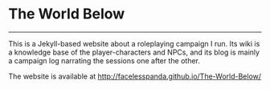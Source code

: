 # The World Below
---------------

This is a Jekyll-based website about a roleplaying campaign I run. Its wiki is a knowledge base of the player-characters and NPCs, and its blog is mainly a campaign log narrating the sessions one after the other.

The website is available at http://facelesspanda.github.io/The-World-Below/
